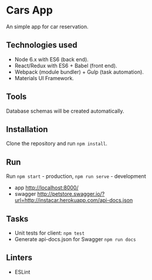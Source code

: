 # Cars App

An simple app for car reservation.

## Technologies used

* Node 6.x with ES6 (back end).
* React/Redux with ES6 + Babel (front end).
* Webpack (module bundler) + Gulp (task automation).
* Materials UI Framework.

## Tools

Database schemas will be created automatically.

## Installation

Clone the repository and run `npm install`.

## Run

Run `npm start` - production, `npm run serve` - development

* app <http://localhost:8000/>
* swagger <http://petstore.swagger.io/?url=http://instacar.herokuapp.com/api-docs.json>

## Tasks
* Unit tests for client: `npm test`
* Generate api-docs.json for Swagger `npm run docs`

## Linters

* ESLint
